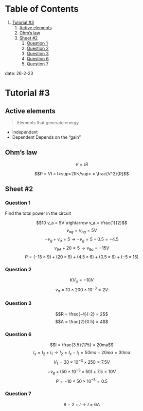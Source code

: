 
# Table of Contents

1.  [Tutorial #3](#org34ed568)
    1.  [Active elements](#orga7e88cb)
    2.  [Ohm&rsquo;s law](#org4faaf9a)
    3.  [Sheet #2](#org86e77c7)
        1.  [Question 1](#org8a7ccc4)
        2.  [Question 2](#org24b94e6)
        3.  [Question 3](#orgab7cd52)
        4.  [Question 6](#org80e8727)
        5.  [Question 7](#org97e496b)

date: 26-2-23


<a id="org34ed568"></a>

# Tutorial #3


<a id="orga7e88cb"></a>

## Active elements

> 
> 
> Elements that generate energy

-   Independent
-   Dependent
    Depends on the &ldquo;gain&rdquo;


<a id="org4faaf9a"></a>

## Ohm&rsquo;s law

$$V = IR$$

$$P = VI = I<sup>2R</sup> = \frac{V^2}{R}$$


<a id="org86e77c7"></a>

## Sheet #2


<a id="org8a7ccc4"></a>

### Question 1

Find the total power in the circuit

$$10 v_a = 5V \rightarrow v_a = \frac{1}{2}$$
$$ v_{ag} = v_{bg} = 5V$$
$$-v_g + v_a = 5 \rightarrow -v_g = 5 - 0.5 = -4.5$$ 
$$v_{9A} + 20 = 5 \rightarrow v_{9a} = -15V$$
$$P = ( -15 \times 9 ) + ( 20 \times 9 ) + ( 4.5 \times 6 ) + ( 0.5 \times 6 ) + ( -5 \times 15 )$$


<a id="org24b94e6"></a>

### Question 2

$$KV_a = -10V$$
$$v_a = 10 \times 200 \times 10^{-3} = 2V$$


<a id="orgab7cd52"></a>

### Question 3

$$R = \frac{-4}{-2} = 2$$
$$A = \frac{2}{0.5} = 4$$


<a id="org80e8727"></a>

### Question 6

$$I = \frac{3.5}{175} = 20ma$$
$$I_x = I_2 + I_1 \rightarrow I_2 = I_x - I_1 = 50ma - 20ma = 30ma$$
$$V_1 = 30 \times 10^{-3} \times 250 = 7.5V$$
$$-v_g + (50 \times 10^{-3} \times 50) + 7.5 = 10V$$
$$P = -10 \times 50 \times 10^{-3} = 0.5$$


<a id="org97e496b"></a>

### Question 7

$$8 = 2 + I \rightarrow I = 6A$$

